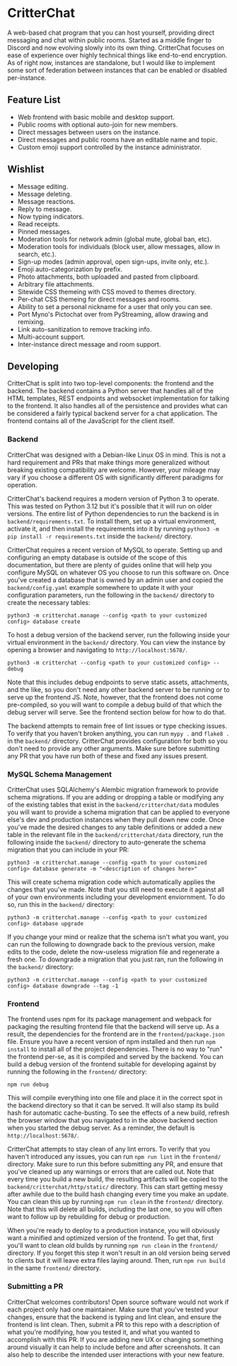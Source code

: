 # CritterChat

A web-based chat program that you can host yourself, providing direct messaging
and chat within public rooms. Started as a middle finger to Discord and now evolving
slowly into its own thing. CritterChat focuses on ease of experience over highly
technical things like end-to-end encryption. As of right now, instances are
standalone, but I would like to implement some sort of federation between instances
that can be enabled or disabled per-instance.

## Feature List

 - Web frontend with basic mobile and desktop support.
 - Public rooms with optional auto-join for new members.
 - Direct messages between users on the instance.
 - Direct messages and public rooms have an editable name and topic.
 - Custom emoji support controlled by the instance administrator.

## Wishlist

 - Message editing.
 - Message deleting.
 - Message reactions.
 - Reply to message.
 - Now typing indicators.
 - Read receipts.
 - Pinned messages.
 - Moderation tools for network admin (global mute, global ban, etc).
 - Moderation tools for individuals (block user, allow messages, allow in search, etc.).
 - Sign-up modes (admin approval, open sign-ups, invite only, etc.).
 - Emoji auto-categorization by prefix.
 - Photo attachments, both uploaded and pasted from clipboard.
 - Arbitrary file attachments.
 - Sitewide CSS themeing with CSS moved to themes directory.
 - Per-chat CSS themeing for direct messages and rooms.
 - Ability to set a personal nickname for a user that only you can see.
 - Port Myno's Pictochat over from PyStreaming, allow drawing and remixing.
 - Link auto-sanitization to remove tracking info.
 - Multi-account support.
 - Inter-instance direct message and room support.

## Developing

CritterChat is split into two top-level components: the frontend and the backend.
The backend contains a Python server that handles all of the HTML templates, REST
endpoints and websocket implementation for talking to the frontend. It also handles
all of the persistence and provides what can be considered a fairly typical backend
server for a chat application. The frontend contains all of the JavaScript for the
client itself.

### Backend

CritterChat was designed with a Debian-like Linux OS in mind. This is not a hard
requirement and PRs that make things more generalized without breaking existing
compatibility are welcome. However, your mileage may vary if you choose a different
OS with significantly different paradigms for operation.

CritterChat's backend requires a modern version of Python 3 to operate. This was
tested on Python 3.12 but it's possible that it will run on older versions. The
entire list of Python dependencies to run the backend is in `backend/requirements.txt`.
To install them, set up a virtual environment, activate it, and then install the
requirements into it by running `python3 -m pip install -r requirements.txt`
inside the `backend/` directory.

CritterChat requires a recent version of MySQL to operate. Setting up and configuring
an empty database is outside of the scope of this documentation, but there are plenty
of guides online that will help you configure MySQL on whatever OS you choose to
run this software on. Once you've created a database that is owned by an admin
user and copied the `backend/config.yaml` example somewhere to update it with your
configuration parameters, run the following in the `backend/` directory to create
the necessary tables:

```
python3 -m critterchat.manage --config <path to your customized config> database create
```

To host a debug version of the backend server, run the following inside your
virtual environment in the `backend/` directory. You can view the instance by
opening a browser and navigating to `http://localhost:5678/`.

```
python3 -m critterchat --config <path to your customized config> --debug
```

Note that this includes debug endpoints to serve static assets, attachments, and the
like, so you don't need any other backend server to be running or to serve up the
frontend JS. Note, however, that the frontend does not come pre-compiled, so you
will want to compile a debug build of that which the debug server will serve. See
the frontend section below for how to do that.

The backend attempts to remain free of lint issues or type checking issues. To
verify that you haven't broken anything, you can run `mypy .` and `flake8 .` in
the `backend/` directory. CritterChat provides configuration for both so you don't
need to provide any other arguments. Make sure before submitting any PR that you
have run both of these and fixed any issues present.

### MySQL Schema Management

CritterChat uses SQLAlchemy's Alembic migration framework to provide schema
migrations. If you are adding or dropping a table or modifying any of the existing
tables that exist in the `backend/critterchat/data` modules you will want to
provide a schema migration that can be applied to everyone else's dev and production
instances when they pull down new code. Once you've made the desired changes to
any table definitions or added a new table in the relevant file in the
`backend/critterchat/data` directory, run the following inside the `backend/`
directory to auto-generate the schema migration that you can include in your PR:

```
python3 -m critterchat.manage --config <path to your customized config> database generate -m "<description of changes here>"
```

This will create schema migration code which automatically applies the changes
that you've made. Note that you still need to execute it against all of your
own environments including your development enviornment. To do so, run this in
the `backend/` directory:

```
python3 -m critterchat.manage --config <path to your customized config> database upgrade
```

If you change your mind or realize that the schema isn't what you want, you can
run the following to downgrade back to the previous version, make edits to the
code, delete the now-useless migration file and regenerate a fresh one. To downgrade
a migration that you just ran, run the following in the `backend/` directory:

```
python3 -m critterchat.manage --config <path to your customized config> database downgrade --tag -1
```

### Frontend

The frontend uses npm for its package management and webpack for packaging the
resulting frontend file that the backend will serve up. As a result, the dependencies
for the frontend are in the `frontend/package.json` file. Ensure you have a recent
version of npm installed and then run `npm install` to install all of the project
dependencies. There is no way to "run" the frontend per-se, as it is compiled and
served by the backend. You can build a debug version of the frontend suitable for
developing against by running the following in the `frontend/` directory:

```
npm run debug
```

This will compile everything into one file and place it in the correct spot in the
backend directory so that it can be served. It will also stamp its build hash for
automatic cache-busting. To see the effects of a new build, refresh the browser
window that you navigated to in the above backend section when you started the
debug server. As a reminder, the default is `http://localhost:5678/`.

CritterChat attempts to stay clean of any lint errors. To verify that you haven't
introduced any issues, you can run `npm run lint` in the `frontend/` directory.
Make sure to run this before submitting any PR, and ensure that you've cleaned
up any warnings or errors that are called out. Note that every time you build
a new build, the resulting artifacts will be copied to the
`backend/critterchat/http/static/` directory. This can start getting messy after
awhile due to the build hash changing every time you make an update. You can
clean this up by running `npm run clean` in the `frontend/` directory. Note that
this will delete all builds, including the last one, so you will often want to
follow up by rebuilding for debug or production.

When you're ready to deploy to a production instance, you will obviously want a
minified and optimized version of the frontend. To get that, first you'll want
to clean old builds by running `npm run clean` in the `frontend/` directory. If
you forget this step it won't result in an old version being served to clients
but it will leave extra files laying around. Then, run `npm run build` in the
same `frontend/` directory.

### Submitting a PR

CritterChat welcomes contributors! Open source software would not work if each
project only had one maintainer. Make sure that you've tested your changes,
ensure that the backend is typing and lint clean, and ensure the frontend is
lint clean. Then, submit a PR to this repo with a description of what you're
modifying, how you tested it, and what you wanted to accomplish with this PR.
If you are adding new UX or changing something around visually it can help to
include before and after screenshots. It can also help to describe the intended
user interactions with your new feature.
